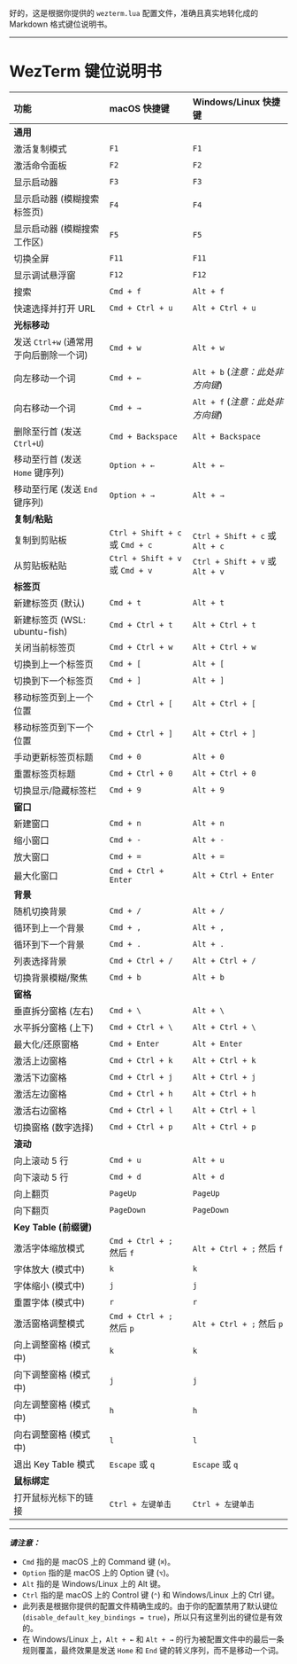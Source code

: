 好的，这是根据你提供的 `wezterm.lua` 配置文件，准确且真实地转化成的 Markdown 格式键位说明书。

---

# WezTerm 键位说明书

| 功能                                   | macOS 快捷键                    | Windows/Linux 快捷键             |
| :------------------------------------- | :------------------------------ | :------------------------------- |
| **通用**                               |                                 |                                  |
| 激活复制模式                           | `F1`                            | `F1`                             |
| 激活命令面板                           | `F2`                            | `F2`                             |
| 显示启动器                             | `F3`                            | `F3`                             |
| 显示启动器 (模糊搜索标签页)            | `F4`                            | `F4`                             |
| 显示启动器 (模糊搜索工作区)            | `F5`                            | `F5`                             |
| 切换全屏                               | `F11`                           | `F11`                            |
| 显示调试悬浮窗                         | `F12`                           | `F12`                            |
| 搜索                                   | `Cmd + f`                       | `Alt + f`                        |
| 快速选择并打开 URL                     | `Cmd + Ctrl + u`                | `Alt + Ctrl + u`                 |
| **光标移动**                           |                                 |                                  |
| 发送 `Ctrl+w` (通常用于向后删除一个词) | `Cmd + w`                       | `Alt + w`                        |
| 向左移动一个词                         | `Cmd + ←`                       | `Alt + b` (*注意：此处非方向键*) |
| 向右移动一个词                         | `Cmd + →`                       | `Alt + f` (*注意：此处非方向键*) |
| 删除至行首 (发送 `Ctrl+U`)             | `Cmd + Backspace`               | `Alt + Backspace`                |
| 移动至行首 (发送 `Home` 键序列)        | `Option + ←`                    | `Alt + ←`                        |
| 移动至行尾 (发送 `End` 键序列)         | `Option + →`                    | `Alt + →`                        |
| **复制/粘贴**                          |                                 |                                  |
| 复制到剪贴板                           | `Ctrl + Shift + c` 或 `Cmd + c` | `Ctrl + Shift + c` 或 `Alt + c`  |
| 从剪贴板粘贴                           | `Ctrl + Shift + v` 或 `Cmd + v` | `Ctrl + Shift + v` 或 `Alt + v`  |
| **标签页**                             |                                 |                                  |
| 新建标签页 (默认)                      | `Cmd + t`                       | `Alt + t`                        |
| 新建标签页 (WSL: ubuntu-fish)          | `Cmd + Ctrl + t`                | `Alt + Ctrl + t`                 |
| 关闭当前标签页                         | `Cmd + Ctrl + w`                | `Alt + Ctrl + w`                 |
| 切换到上一个标签页                     | `Cmd + [`                       | `Alt + [`                        |
| 切换到下一个标签页                     | `Cmd + ]`                       | `Alt + ]`                        |
| 移动标签页到上一个位置                 | `Cmd + Ctrl + [`                | `Alt + Ctrl + [`                 |
| 移动标签页到下一个位置                 | `Cmd + Ctrl + ]`                | `Alt + Ctrl + ]`                 |
| 手动更新标签页标题                     | `Cmd + 0`                       | `Alt + 0`                        |
| 重置标签页标题                         | `Cmd + Ctrl + 0`                | `Alt + Ctrl + 0`                 |
| 切换显示/隐藏标签栏                    | `Cmd + 9`                       | `Alt + 9`                        |
| **窗口**                               |                                 |                                  |
| 新建窗口                               | `Cmd + n`                       | `Alt + n`                        |
| 缩小窗口                               | `Cmd + -`                       | `Alt + -`                        |
| 放大窗口                               | `Cmd + =`                       | `Alt + =`                        |
| 最大化窗口                             | `Cmd + Ctrl + Enter`            | `Alt + Ctrl + Enter`             |
| **背景**                               |                                 |                                  |
| 随机切换背景                           | `Cmd + /`                       | `Alt + /`                        |
| 循环到上一个背景                       | `Cmd + ,`                       | `Alt + ,`                        |
| 循环到下一个背景                       | `Cmd + .`                       | `Alt + .`                        |
| 列表选择背景                           | `Cmd + Ctrl + /`                | `Alt + Ctrl + /`                 |
| 切换背景模糊/聚焦                      | `Cmd + b`                       | `Alt + b`                        |
| **窗格**                               |                                 |                                  |
| 垂直拆分窗格 (左右)                    | `Cmd + \`                       | `Alt + \`                        |
| 水平拆分窗格 (上下)                    | `Cmd + Ctrl + \`                | `Alt + Ctrl + \`                 |
| 最大化/还原窗格                        | `Cmd + Enter`                   | `Alt + Enter`                    |
| 激活上边窗格                           | `Cmd + Ctrl + k`                | `Alt + Ctrl + k`                 |
| 激活下边窗格                           | `Cmd + Ctrl + j`                | `Alt + Ctrl + j`                 |
| 激活左边窗格                           | `Cmd + Ctrl + h`                | `Alt + Ctrl + h`                 |
| 激活右边窗格                           | `Cmd + Ctrl + l`                | `Alt + Ctrl + l`                 |
| 切换窗格 (数字选择)                    | `Cmd + Ctrl + p`                | `Alt + Ctrl + p`                 |
| **滚动**                               |                                 |                                  |
| 向上滚动 5 行                          | `Cmd + u`                       | `Alt + u`                        |
| 向下滚动 5 行                          | `Cmd + d`                       | `Alt + d`                        |
| 向上翻页                               | `PageUp`                        | `PageUp`                         |
| 向下翻页                               | `PageDown`                      | `PageDown`                       |
| **Key Table (前缀键)**                 |                                 |                                  |
| 激活字体缩放模式                       | `Cmd + Ctrl + ;` 然后 `f`       | `Alt + Ctrl + ;` 然后 `f`        |
| 字体放大 (模式中)                      | `k`                             | `k`                              |
| 字体缩小 (模式中)                      | `j`                             | `j`                              |
| 重置字体 (模式中)                      | `r`                             | `r`                              |
| 激活窗格调整模式                       | `Cmd + Ctrl + ;` 然后 `p`       | `Alt + Ctrl + ;` 然后 `p`        |
| 向上调整窗格 (模式中)                  | `k`                             | `k`                              |
| 向下调整窗格 (模式中)                  | `j`                             | `j`                              |
| 向左调整窗格 (模式中)                  | `h`                             | `h`                              |
| 向右调整窗格 (模式中)                  | `l`                             | `l`                              |
| 退出 Key Table 模式                    | `Escape` 或 `q`                 | `Escape` 或 `q`                  |
| **鼠标绑定**                           |                                 |                                  |
| 打开鼠标光标下的链接                   | `Ctrl + 左键单击`               | `Ctrl + 左键单击`                |

---

_**请注意：**_

* `Cmd` 指的是 macOS 上的 Command 键 (`⌘`)。
* `Option` 指的是 macOS 上的 Option 键 (`⌥`)。
* `Alt` 指的是 Windows/Linux 上的 Alt 键。
* `Ctrl` 指的是 macOS 上的 Control 键 (`⌃`) 和 Windows/Linux 上的 Ctrl 键。
* 此列表是根据你提供的配置文件精确生成的。由于你的配置禁用了默认键位 (`disable_default_key_bindings = true`)，所以只有这里列出的键位是有效的。
* 在 Windows/Linux 上，`Alt + ←` 和 `Alt + →` 的行为被配置文件中的最后一条规则覆盖，最终效果是发送 `Home` 和 `End` 键的转义序列，而不是移动一个词。